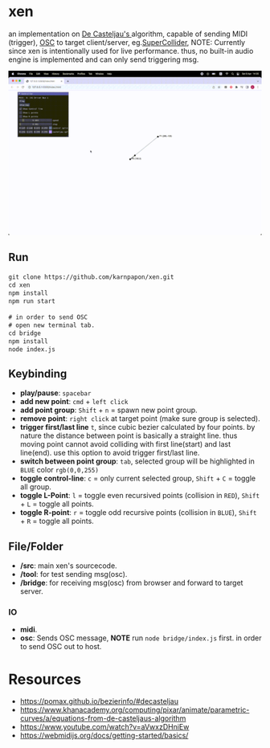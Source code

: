 # xen

an implementation on [ De Casteljau's ](https://en.wikipedia.org/wiki/De_Casteljau%27s_algorithm) algorithm, capable of sending MIDI (trigger), [OSC](https://en.wikipedia.org/wiki/Open_Sound_Control) to target client/server, eg.[SuperCollider](https://supercollider.github.io/), NOTE: Currently since xen is intentionally used for live performance. thus, no built-in audio engine is implemented and can only send triggering msg.

<img src="./src/imgs/ss3.gif">

## Run

```
git clone https://github.com/karnpapon/xen.git
cd xen
npm install
npm run start

# in order to send OSC
# open new terminal tab.
cd bridge  
npm install
node index.js

```

## Keybinding
- **play/pause**: `spacebar`
- **add new point**: `cmd` + `left click`
- **add point group**: `Shift` + `n` = spawn new point group.
- **remove point**: `right click` at target point (make sure group is selected).
- **trigger first/last line** `t`, since cubic bezier calculated by four points. by nature the distance between point is basically a straight line. thus moving point cannot avoid colliding with first line(start) and last line(end). use this option to avoid trigger first/last line.
- **switch between point group**: `tab`, selected group will be highlighted in `BLUE` color `rgb(0,0,255)`
- **toggle control-line**: `c` = only current selected group, `Shift` + `C` = toggle all group.  
- **toggle L-Point**: `l` = toggle even recursived points (collision in `RED`), `Shift` + `L` = toggle all points.
- **toggle R-point**: `r` = toggle odd recursive points (collision in `BLUE`),  `Shift` + `R` = toggle all points.

## File/Folder

- **/src**: main xen's sourcecode.
- **/tool**: for test sending msg(osc).
- **/bridge**: for receiving msg(osc) from browser and forward to target server.


### IO

- **midi**.
- **osc**: Sends OSC message, **NOTE** run `node bridge/index.js` first. in order to send OSC out to host.

# Resources
- https://pomax.github.io/bezierinfo/#decasteljau
- https://www.khanacademy.org/computing/pixar/animate/parametric-curves/a/equations-from-de-casteljaus-algorithm
- https://www.youtube.com/watch?v=aVwxzDHniEw
- https://webmidijs.org/docs/getting-started/basics/